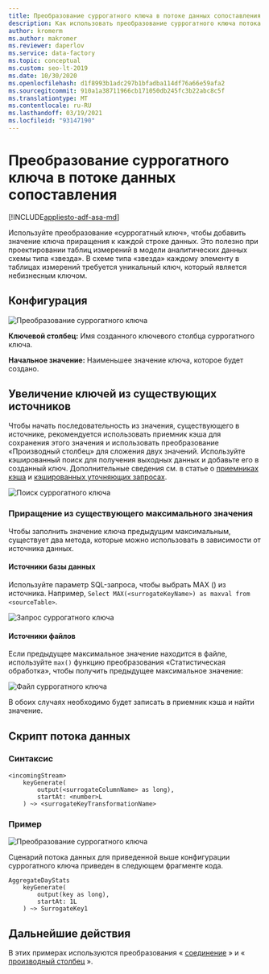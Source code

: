 ```yaml
---
title: Преобразование суррогатного ключа в потоке данных сопоставления
description: Как использовать преобразование суррогатного ключа потока данных сопоставления фабрики данных Azure для создания последовательных значений ключей
author: kromerm
ms.author: makromer
ms.reviewer: daperlov
ms.service: data-factory
ms.topic: conceptual
ms.custom: seo-lt-2019
ms.date: 10/30/2020
ms.openlocfilehash: d1f8993b1adc297b1bfadba114df76a66e59afa2
ms.sourcegitcommit: 910a1a38711966cb171050db245fc3b22abc8c5f
ms.translationtype: MT
ms.contentlocale: ru-RU
ms.lasthandoff: 03/19/2021
ms.locfileid: "93147190"
---
```

# <a name="surrogate-key-transformation-in-mapping-data-flow"></a>Преобразование суррогатного ключа в потоке данных сопоставления 

[!INCLUDE[appliesto-adf-asa-md](includes/appliesto-adf-asa-md.md)]

Используйте преобразование «суррогатный ключ», чтобы добавить значение ключа приращения к каждой строке данных. Это полезно при проектировании таблиц измерений в модели аналитических данных схемы типа «звезда». В схеме типа «звезда» каждому элементу в таблицах измерений требуется уникальный ключ, который является небизнесным ключом.

## <a name="configuration"></a>Конфигурация

![Преобразование суррогатного ключа](media/data-flow/surrogate.png "Преобразование суррогатного ключа")

**Ключевой столбец:** Имя созданного ключевого столбца суррогатного ключа.

**Начальное значение:** Наименьшее значение ключа, которое будет создано.

## <a name="increment-keys-from-existing-sources"></a>Увеличение ключей из существующих источников

Чтобы начать последовательность из значения, существующего в источнике, рекомендуется использовать приемник кэша для сохранения этого значения и использовать преобразование «Производный столбец» для сложения двух значений. Используйте кэшированный поиск для получения выходных данных и добавьте его в созданный ключ. Дополнительные сведения см. в статье о [приемниках кэша](data-flow-sink.md#cache-sink) и [кэшированных уточняющих запросах](concepts-data-flow-expression-builder.md#cached-lookup).

![Поиск суррогатного ключа](media/data-flow/cached-lookup-example.png "Поиск суррогатного ключа")

### <a name="increment-from-existing-maximum-value"></a>Приращение из существующего максимального значения

Чтобы заполнить значение ключа предыдущим максимальным, существует два метода, которые можно использовать в зависимости от источника данных.

#### <a name="database-sources"></a>Источники базы данных

Используйте параметр SQL-запроса, чтобы выбрать MAX () из источника. Например, `Select MAX(<surrogateKeyName>) as maxval from <sourceTable>`.

![Запрос суррогатного ключа](media/data-flow/surrogate-key-max-database.png "Запрос на преобразование суррогатного ключа")

#### <a name="file-sources"></a>Источники файлов

Если предыдущее максимальное значение находится в файле, используйте `max()` функцию преобразования «Статистическая обработка», чтобы получить предыдущее максимальное значение:

![Файл суррогатного ключа](media/data-flow/surrogate-key-max-file.png "Файл суррогатного ключа")

В обоих случаях необходимо будет записать в приемник кэша и найти значение. 


## <a name="data-flow-script"></a>Скрипт потока данных

### <a name="syntax"></a>Синтаксис

```
<incomingStream> 
    keyGenerate(
        output(<surrogateColumnName> as long),
        startAt: <number>L
    ) ~> <surrogateKeyTransformationName>
```

### <a name="example"></a>Пример

![Преобразование суррогатного ключа](media/data-flow/surrogate.png "Преобразование суррогатного ключа")

Сценарий потока данных для приведенной выше конфигурации суррогатного ключа приведен в следующем фрагменте кода.

```
AggregateDayStats
    keyGenerate(
        output(key as long),
        startAt: 1L
    ) ~> SurrogateKey1
```

## <a name="next-steps"></a>Дальнейшие действия

В этих примерах используются преобразования « [соединение](data-flow-join.md) » и « [производный столбец](data-flow-derived-column.md) ».
